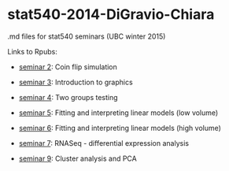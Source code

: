 stat540-2014-DiGravio-Chiara
============================

.md files for stat540 seminars (UBC winter 2015)

Links to Rpubs:

- [seminar 2](https://rpubs.com/chiaradg/12208): Coin flip simulation

- [seminar 3](https://rpubs.com/chiaradg/12781): Introduction to graphics

- [seminar 4](https://rpubs.com/chiaradg/12803): Two groups testing

- [seminar 5](https://rpubs.com/chiaradg/13061): Fitting and interpreting linear models (low volume)

- [seminar 6](https://rpubs.com/chiaradg/13445): Fitting and interpreting linear models (high volume)

- [seminar 7](https://rpubs.com/chiaradg/13987): RNASeq - differential expression analysis

- [seminar 9](https://rpubs.com/chiaradg/14375): Cluster analysis and PCA



